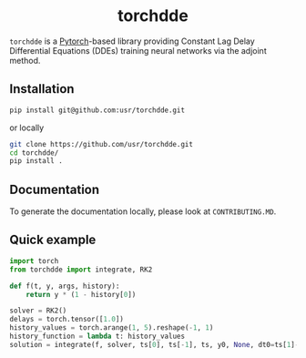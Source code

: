 <h1 align='center'>torchdde</h1>
<!-- <h2 align='center'> Constant lag delay differential equations solver</h2> -->

`torchdde` is a [Pytorch](https://github.com/pytorch/pytorch)-based library providing Constant Lag Delay Differential Equations (DDEs) training neural networks via the adjoint method.

## Installation

```bash
pip install git@github.com:usr/torchdde.git
```

or locally

```bash
git clone https://github.com/usr/torchdde.git
cd torchdde/
pip install .
```

## Documentation

To generate the documentation locally, please look at `CONTRIBUTING.MD`.

## Quick example

```python
import torch
from torchdde import integrate, RK2

def f(t, y, args, history):
    return y * (1 - history[0])

solver = RK2()
delays = torch.tensor([1.0])
history_values = torch.arange(1, 5).reshape(-1, 1)
history_function = lambda t: history_values
solution = integrate(f, solver, ts[0], ts[-1], ts, y0, None, dt0=ts[1]-ts[0], delays=delays)

```
